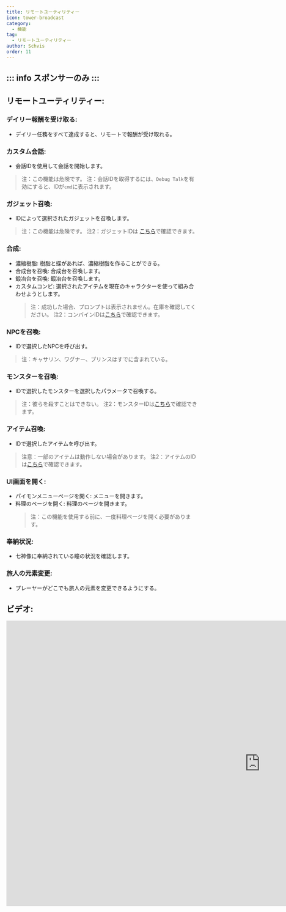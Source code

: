 ```yaml
---
title: リモートユーティリティー
icon: tower-broadcast
category:
  - 機能
tag:
  - リモートユーティリティー
author: Schvis
order: 11
---
```

::: info スポンサーのみ
:::
---
## リモートユーティリティー:
### デイリー報酬を受け取る:
- デイリー任務をすべて達成すると、リモートで報酬が受け取れる。
### カスタム会話:
- 会話IDを使用して会話を開始します。
> 注：この機能は危険です。
> 注：会話IDを取得するには、`Debug Talk`を有効にすると、IDが`cmd`に表示されます。
### ガジェット召喚:
- IDによって選択されたガジェットを召喚します。
> 注：この機能は危険です。
> 注2：ガジェットIDは [こちら](https://github.com/jie65535/GrasscutterCommandGenerator/blob/main/Source/GrasscutterTools/Resources/en-us/Gadget.txt)で確認できます。
### 合成:
- 濃縮樹脂: 樹脂と蝶があれば、濃縮樹脂を作ることができる。
- 合成台を召喚: 合成台を召喚します。
- 鍛冶台を召喚: 鍛冶台を召喚します。
- カスタムコンビ: 選択されたアイテムを現在のキャラクターを使って組み合わせようとします。
    > 注：成功した場合、プロンプトは表示されません。在庫を確認してください。
    > 注2：コンバインIDは[こちら](https://github.com/jie65535/GrasscutterCommandGenerator/blob/main/Source/GrasscutterTools/Resources/en-us/Item.txt)で確認できます。 
### NPCを召喚:
- IDで選択したNPCを呼び出す。
> 注：キャサリン、ワグナー、プリンスはすでに含まれている。
### モンスターを召喚:
- IDで選択したモンスターを選択したパラメータで召喚する。
> 注：彼らを殺すことはできない。
> 注2：モンスターIDは[こちら](https://github.com/jie65535/GrasscutterCommandGenerator/blob/main/Source/GrasscutterTools/Resources/en-us/Monsters.txt)で確認できます。
### アイテム召喚:
- IDで選択したアイテムを呼び出す。
> 注意：一部のアイテムは動作しない場合があります。
> 注2：アイテムのIDは[こちら](https://github.com/jie65535/GrasscutterCommandGenerator/blob/main/Source/GrasscutterTools/Resources/en-us/Item.txt)で確認できます。
### UI画面を開く:
- パイモンメニューページを開く: メニューを開きます。
- 料理のページを開く: 料理のページを開きます。
    > 注：この機能を使用する前に、一度料理ページを開く必要があります。
### 奉納状況:
- 七神像に奉納されている瞳の状況を確認します。
### 旅人の元素変更:
- プレーヤーがどこでも旅人の元素を変更できるようにする。

## ビデオ:

<div class="iframe-container"><iframe width="1328" height="747" src="https://www.youtube.com/embed/XGztUEy82sE?list=PL5eI1Tb64p56g27qfYk7VuFTz4FK6YrKa" title="Korepi - Remote Utilities (Sponsor)" frameborder="0" allow="accelerometer; autoplay; clipboard-write; encrypted-media; gyroscope; picture-in-picture; web-share" referrerpolicy="strict-origin-when-cross-origin" allowfullscreen></iframe></div>

